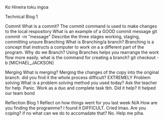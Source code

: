 
Ko Hineira toku ingoa





Technical Blog 1

Commit
What is a commit?
The commit command is used to make changes to the local respository
What is an example of a GOOD commit message
git commit -m "message"
Describe the three stages working, staging, committing
unsure
Branching
What is Branching/a branch?
Branching is a concept that instructs a computer to work on a a different part of the program.
Why do we Branch?
Using Branches helps you rearrange the work flow more easily.
what is the command for creating a branch?
git checkout -b [MICHAEL_JACKSON]

Merging
What is merging?
Merging the changes of the copy into the original branch.
did you find it the whole process difficult?
EXTREMELY
Problem solving
What is a problem solving method you used today?
Ask the teacher for help. Panic. Work as a duo and complete task tbh.
Did it help?
It helped our team bond

Reflection Blog 1
Reflect on how things went for you last week
N/A
How are you finding the programme?
I found it DIFFICULT. Cried lmao.
Are you coping? if no what can we do to accomadate that?
No. Help me piha.
